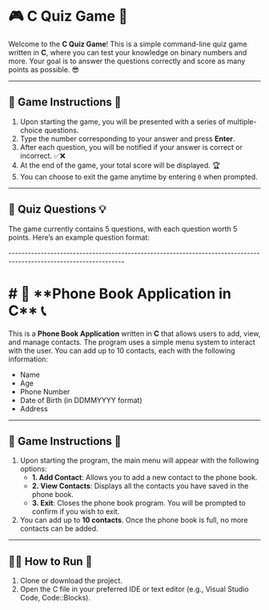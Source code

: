 # 🎮 **C Quiz Game** 🧠

Welcome to the **C Quiz Game**! This is a simple command-line quiz game written in **C**, where you can test your knowledge on binary numbers and more. Your goal is to answer the questions correctly and score as many points as possible. 😎

---

## 📜 **Game Instructions** 📝

1. Upon starting the game, you will be presented with a series of multiple-choice questions. 
2. Type the number corresponding to your answer and press **Enter**. 
3. After each question, you will be notified if your answer is correct or incorrect. ✅❌
4. At the end of the game, your total score will be displayed. 🏆
5. You can choose to exit the game anytime by entering `0` when prompted.

---

## 🔢 **Quiz Questions** 💡

The game currently contains 5 questions, with each question worth 5 points. Here’s an example question format:
<p>------------------------------------------------------------------------------------------------------------------</p>
<h1># 📖 **Phone Book Application in C** 📞</h1>

This is a **Phone Book Application** written in **C** that allows users to add, view, and manage contacts. The program uses a simple menu system to interact with the user. You can add up to 10 contacts, each with the following information:
- Name
- Age
- Phone Number
- Date of Birth (in DDMMYYYY format)
- Address

---

## 📜 **Game Instructions** 📝

1. Upon starting the program, the main menu will appear with the following options:
    - **1. Add Contact**: Allows you to add a new contact to the phone book.
    - **2. View Contacts**: Displays all the contacts you have saved in the phone book.
    - **3. Exit**: Closes the phone book program. You will be prompted to confirm if you wish to exit.
2. You can add up to **10 contacts**. Once the phone book is full, no more contacts can be added.

---

## 🧑‍💻 **How to Run** 🚀

1. Clone or download the project.
2. Open the C file in your preferred IDE or text editor (e.g., Visual Studio Code, Code::Blocks).

  




